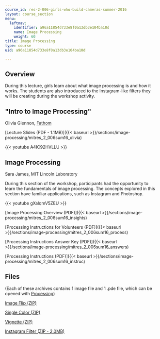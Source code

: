 ```yaml
---
course_id: res-2-006-girls-who-build-cameras-summer-2016
layout: course_section
menu:
  leftnav:
    identifier: a96a11854d733e8f0a13db3e104ba10d
    name: Image Processing
    weight: 60
title: Image Processing
type: course
uid: a96a11854d733e8f0a13db3e104ba10d

---
```


Overview
--------

During this lecture, girls learn about what image processing is and how it works. The students are also introduced to the Instagram-like filters they will be creating during the workshop activity.

"Intro to Image Processing"
---------------------------

Olivia Glennon, [Fathom](https://fathom.info/)

[Lecture Slides (PDF - 1.1MB)]({{< baseurl >}}/sections/image-processing/mitres_2_006sum16_olivia)

{{< youtube A4IC92HVLLU >}}

Image Processing
----------------

Sara James, MIT Lincoln Laboratory

During this section of the workshop, participants had the opportunity to learn the fundamentals of image processing. The concepts explored in this section have familiar applications, such as Instagram and Photoshop.

{{< youtube gXalqmV5ZEU >}}

[Image Processing Overview (PDF)]({{< baseurl >}}/sections/image-processing/mitres_2_006sum16_insights)

[Processing Instructions for Volunteers (PDF)]({{< baseurl >}}/sections/image-processing/mitres_2_006sum16_process)

[Processing Instructions Answer Key (PDF)]({{< baseurl >}}/sections/image-processing/mitres_2_006sum16_answers)

[Processing Instructions (PDF)]({{< baseurl >}}/sections/image-processing/mitres_2_006sum16_instruc)

Files
-----

(Each of these archives contains 1 image file and 1 .pde file, which can be opened with [Processing](https://www.processing.org/))

[Image Flip (ZIP)](/coursemedia/res-2-006-girls-who-build-cameras-summer-2016/53cb4be53f405d96cbec8bb1a6832172_image_flip.zip)

[Single Color (ZIP)](/coursemedia/res-2-006-girls-who-build-cameras-summer-2016/f66dc694cf3178a2fc708e7951ec39a2_single_color.zip)

[Vignette (ZIP)](/coursemedia/res-2-006-girls-who-build-cameras-summer-2016/cfeec47971aa8d218ed36e49d7714894_vignette.zip)

[Instagram Filter (ZIP - 2.0MB)](/coursemedia/res-2-006-girls-who-build-cameras-summer-2016/2746e970cf6552755b133775d1824bef_Instagram_filter.zip)